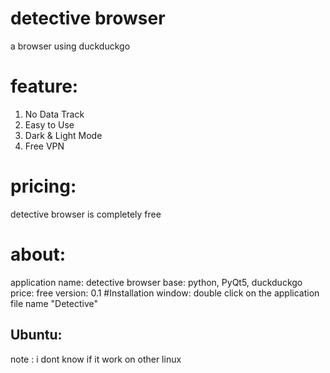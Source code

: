 # detective browser
a browser using duckduckgo
# feature:
1. No Data Track
2. Easy to Use
3. Dark & Light Mode
4. Free VPN
# pricing:
detective browser is completely free
# about:
application name: detective browser
base: python, PyQt5, duckduckgo
price: free
version: 0.1
#Installation
window: double click on the application file name "Detective"
## Ubuntu:
note : i dont know if it work on other linux
